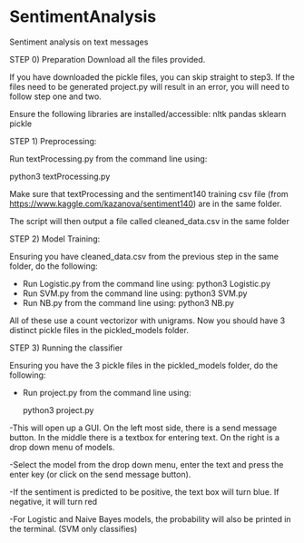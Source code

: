 # SentimentAnalysis
Sentiment analysis on text messages



STEP 0) Preparation
Download all the files provided.

If you have downloaded the pickle files, you can skip straight to step3. If the files need to be generated project.py will result in an error, you will need to follow step one and two.

Ensure the following libraries are installed/accessible:
nltk
pandas
sklearn
pickle

STEP 1) Preprocessing:

Run textProcessing.py from the command line using:

  python3 textProcessing.py
  
Make sure that textProcessing and the sentiment140 training csv file (from https://www.kaggle.com/kazanova/sentiment140) are in the same folder.

The script will then output a file called cleaned_data.csv in the same folder

STEP 2) Model Training:

Ensuring you have cleaned_data.csv from the previous step in the same folder, do the following:
- Run Logistic.py from the command line using:
  python3 Logistic.py
- Run SVM.py from the command line using:
  python3 SVM.py  
- Run NB.py from the command line using:
  python3 NB.py

All of these use a count vectorizor with unigrams. Now you should have 3 distinct pickle files in the pickled_models folder.

STEP 3) Running the classifier

Ensuring you have the 3 pickle files in the pickled_models folder, do the following:

- Run project.py from the command line using:

  python3 project.py
  
-This will open up a GUI. On the left most side, there is a send message button. In the middle there is a textbox for entering text.
On the right is a drop down menu of models. 

-Select the model from the drop down menu, enter the text and press the enter key (or click on the send message button). 

-If the sentiment is predicted to be positive, the text box will turn blue. If negative, it will turn red

-For Logistic and Naive Bayes models, the probability will also be printed in the terminal. (SVM only classifies)

